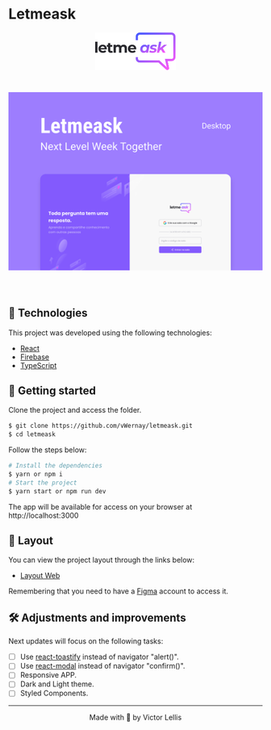 # Letmeask

<p align="center">
  <img alt="Letmeask" src=".github/logo.svg" width="160px">
</p>

<h1 align="center">
    <img alt="Letmeask" title="Letmeask" src=".github/cover.svg" />
</h1>

<br>

## 🧪 Technologies

This project was developed using the following technologies:

- [React](https://reactjs.org)
- [Firebase](https://firebase.google.com/)
- [TypeScript](https://www.typescriptlang.org/)

## 🚀 Getting started

Clone the project and access the folder.

```bash
$ git clone https://github.com/vWernay/letmeask.git
$ cd letmeask
```

Follow the steps below:
```bash
# Install the dependencies
$ yarn or npm i
# Start the project
$ yarn start or npm run dev
```
The app will be available for access on your browser at http://localhost:3000

## 🔖 Layout

You can view the project layout through the links below:

- [Layout Web](https://www.figma.com/community/file/1009824839797878169/Letmeask) 

Remembering that you need to have a [Figma](http://figma.com/) account to access it.

## 🛠️ Adjustments and improvements

Next updates will focus on the following tasks:

- [ ] Use [react-toastify](https://fkhadra.github.io/react-toastify/introduction/) instead of navigator "alert()". 
- [ ] Use [react-modal](https://reactcommunity.org/react-modal/) instead of navigator "confirm()". 
- [ ] Responsive APP.
- [ ] Dark and Light theme.
- [ ] Styled Components.

---

<p align="center">Made with 💜 by Victor Lellis</p>
